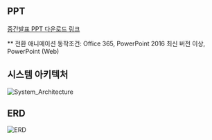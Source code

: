 ## PPT

[중간발표 PPT 다운로드 링크](https://docs.google.com/presentation/d/1fQjI9qkkBYfjf9s-QlVKDV5A-lpRzY07/edit?usp=drive_link&ouid=110435547937608231095&rtpof=true&sd=true)

   ** 전환 애니메이션 동작조건: Office 365, PowerPoint 2016 최신 버전 이상, PowerPoint (Web)



## 시스템 아키텍처

![System_Architecture](/uploads/d4462a50da81d5f9814e4050d2cbed5e/System_Architecture.png)

## ERD

![ERD](/uploads/f4cfb2f5c5cf3a6c0214702d2438b0f4/ERD.png)